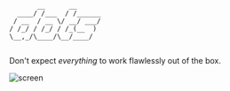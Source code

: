 ```
       __      __      
  ____/ /___  / /______
 / __  / __ \/ __/ ___/
/ /_/ / /_/ / /_(__  ) 
\__,_/\____/\__/____/  
                       
```
Don't expect *everything* to work flawlessly out of the box.

![screen](http://pub.eti.tf/screenshots/scrot10.png)
